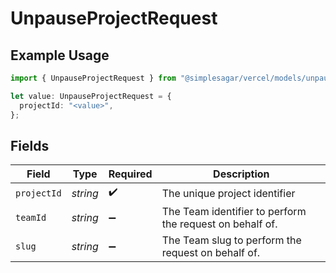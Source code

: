# UnpauseProjectRequest

## Example Usage

```typescript
import { UnpauseProjectRequest } from "@simplesagar/vercel/models/unpauseprojectop.js";

let value: UnpauseProjectRequest = {
  projectId: "<value>",
};
```

## Fields

| Field                                                    | Type                                                     | Required                                                 | Description                                              |
| -------------------------------------------------------- | -------------------------------------------------------- | -------------------------------------------------------- | -------------------------------------------------------- |
| `projectId`                                              | *string*                                                 | :heavy_check_mark:                                       | The unique project identifier                            |
| `teamId`                                                 | *string*                                                 | :heavy_minus_sign:                                       | The Team identifier to perform the request on behalf of. |
| `slug`                                                   | *string*                                                 | :heavy_minus_sign:                                       | The Team slug to perform the request on behalf of.       |